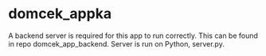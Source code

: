 # domcek_appka

A backend server is required for this app to run correctly. This can be found in repo domcek_app_backend. Server is run on Python, server.py.
